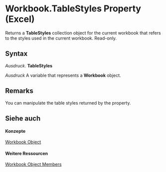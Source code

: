 
# Workbook.TableStyles Property (Excel)

Returns a  **TableStyles** collection object for the current workbook that refers to the styles used in the current workbook. Read-only.


## Syntax

 _Ausdruck_. **TableStyles**

 _Ausdruck_ A variable that represents a **Workbook** object.


## Remarks

You can manipulate the table styles returned by the property.


## Siehe auch


#### Konzepte


[Workbook Object](8c00aa60-c974-eed3-0812-3c9625eb0d4c.md)
#### Weitere Ressourcen


[Workbook Object Members](http://msdn.microsoft.com/library/dce102a3-25de-3ff4-2ce5-bc56e08baca7%28Office.15%29.aspx)